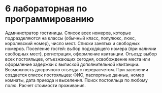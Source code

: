 # 6 лабораторная по программированию

Администратор гостиницы. Список всех номеров, которые
подразделяются на классы (обычный класс, полулюкс, люкс,
королевский номер), число мест. Списки занятых и свободных
номеров. Поселение гостей: выбор подходящего номера (при
наличии свободных мест), регистрация, оформление квитанции.
Отъезд: выбор всех постояльцев, отъезжающих сегодня,
освобождение места или оформление задержки с выпиской
дополнительной квитанции. Возможность досрочного отъезда с
перерасчетом. При заселении создается список постояльцев: ФИО,
паспортные данные, номер комнаты, дата приезда и выселения.
Поиск постояльца по любому полю. Расчет стоимости проживания.
